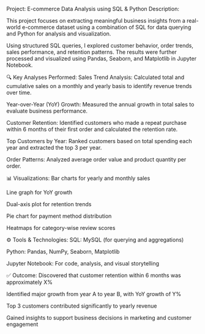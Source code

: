 Project: E-commerce Data Analysis using SQL & Python
Description:

This project focuses on extracting meaningful business insights from a real-world e-commerce dataset using a combination of SQL for data querying and Python for analysis and visualization.

Using structured SQL queries, I explored customer behavior, order trends, sales performance, and retention patterns. The results were further processed and visualized using Pandas, Seaborn, and Matplotlib in Jupyter Notebook.

🔍 Key Analyses Performed:
Sales Trend Analysis: Calculated total and cumulative sales on a monthly and yearly basis to identify revenue trends over time.

Year-over-Year (YoY) Growth: Measured the annual growth in total sales to evaluate business performance.

Customer Retention: Identified customers who made a repeat purchase within 6 months of their first order and calculated the retention rate.

Top Customers by Year: Ranked customers based on total spending each year and extracted the top 3 per year.

Order Patterns: Analyzed average order value and product quantity per order.

📊 Visualizations:
Bar charts for yearly and monthly sales

Line graph for YoY growth

Dual-axis plot for retention trends

Pie chart for payment method distribution

Heatmaps for category-wise review scores

⚙️ Tools & Technologies:
SQL: MySQL (for querying and aggregations)

Python: Pandas, NumPy, Seaborn, Matplotlib

Jupyter Notebook: For code, analysis, and visual storytelling

✅ Outcome:
Discovered that customer retention within 6 months was approximately X%

Identified major growth from year A to year B, with YoY growth of Y%

Top 3 customers contributed significantly to yearly revenue

Gained insights to support business decisions in marketing and customer engagement

